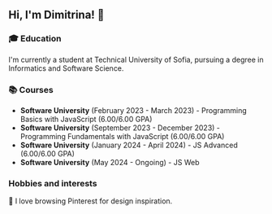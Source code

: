 ## Hi, I'm Dimitrina! 👋

### 🎓 Education
I'm currently a student at Technical University of Sofia, pursuing a degree in Informatics and Software Science.

### 📚 Courses
- **Software University** (February 2023 - March 2023) - Programming Basics with JavaScript (6.00/6.00 GPA)
- **Software University** (September 2023 - December 2023) - Programming Fundamentals with JavaScript (6.00/6.00 GPA)
- **Software University** (January 2024 - April 2024) - JS Advanced (6.00/6.00 GPA)
- **Software University** (May 2024 - Ongoing) - JS Web 

### Hobbies and interests
📌 I love browsing Pinterest for design inspiration.




